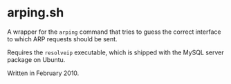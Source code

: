 # arping.sh

A wrapper for the `arping` command that tries to guess the correct interface to which ARP requests should be sent.

Requires the `resolveip` executable, which is shipped with the MySQL server package on Ubuntu.

Written in February 2010.
